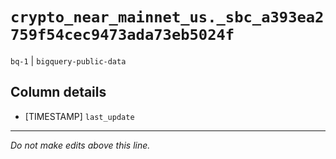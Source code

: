 # `crypto_near_mainnet_us._sbc_a393ea2759f54cec9473ada73eb5024f`
`bq-1` | `bigquery-public-data`

## Column details
* [TIMESTAMP] `last_update`

-------------------------------------------------------------------------------
*Do not make edits above this line.*
